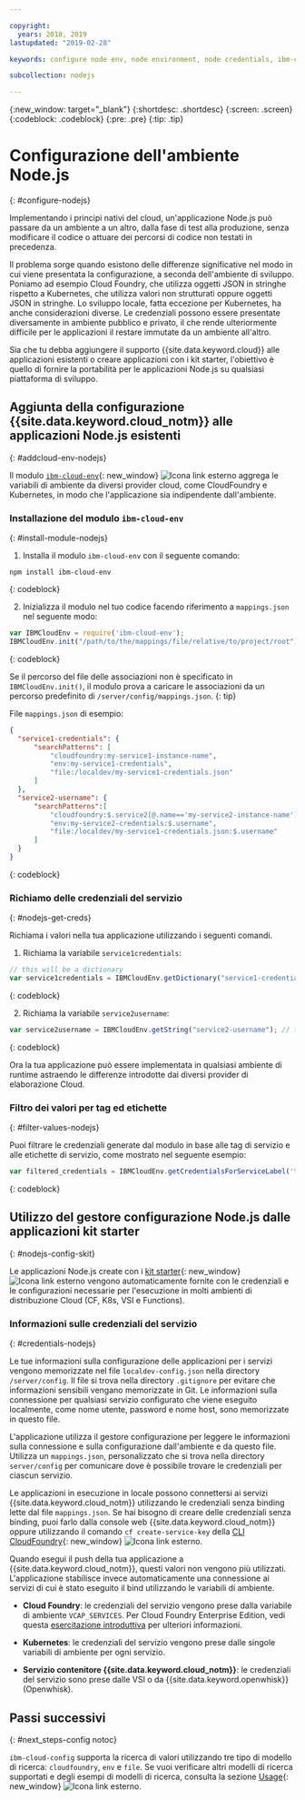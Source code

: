 ```yaml
---

copyright:
  years: 2018, 2019
lastupdated: "2019-02-28"

keywords: configure node env, node environment, node credentials, ibm-cloud-env node

subcollection: nodejs

---
```


{:new_window: target="_blank"}
{:shortdesc: .shortdesc}
{:screen: .screen}
{:codeblock: .codeblock}
{:pre: .pre}
{:tip: .tip}

# Configurazione dell'ambiente Node.js
{: #configure-nodejs}

Implementando i principi nativi del cloud, un'applicazione Node.js può passare da un ambiente a un altro, dalla fase di test alla produzione, senza modificare il codice o attuare dei percorsi di codice non testati in precedenza.

Il problema sorge quando esistono delle differenze significative nel modo in cui viene presentata la configurazione, a seconda dell'ambiente di sviluppo. Poniamo ad esempio Cloud Foundry, che utilizza oggetti JSON in stringhe rispetto a Kubernetes, che utilizza valori non strutturati oppure oggetti JSON in stringhe. Lo sviluppo locale, fatta eccezione per Kubernetes, ha anche considerazioni diverse. Le credenziali possono essere presentate diversamente in ambiente pubblico e privato, il che rende ulteriormente difficile per le applicazioni il restare immutate da un ambiente all'altro.

Sia che tu debba aggiungere il supporto {{site.data.keyword.cloud}} alle applicazioni esistenti o creare applicazioni con i kit starter, l'obiettivo è quello di fornire la portabilità per le applicazioni Node.js su qualsiasi piattaforma di sviluppo.

## Aggiunta della configurazione {{site.data.keyword.cloud_notm}} alle applicazioni Node.js esistenti
{: #addcloud-env-nodejs}

Il modulo [`ibm-cloud-env`](https://github.com/ibm-developer/ibm-cloud-env){: new_window} ![Icona link esterno](../icons/launch-glyph.svg "Icona link esterno") aggrega le variabili di ambiente da diversi provider cloud, come CloudFoundry e Kubernetes, in modo che l'applicazione sia indipendente dall'ambiente.

### Installazione del modulo `ibm-cloud-env`
{: #install-module-nodejs}

1. Installa il modulo `ibm-cloud-env` con il seguente comando:
  ```
  npm install ibm-cloud-env
  ```
  {: codeblock}

2. Inizializza il modulo nel tuo codice facendo riferimento a `mappings.json` nel seguente modo:
  ```js
  var IBMCloudEnv = require('ibm-cloud-env');
  IBMCloudEnv.init("/path/to/the/mappings/file/relative/to/project/root");
  ```
  {: codeblock}

  Se il percorso del file delle associazioni non è specificato in `IBMCloudEnv.init()`, il modulo prova a caricare le associazioni da un percorso predefinito di `/server/config/mappings.json`.
  {: tip}

  File `mappings.json` di esempio:
  ```json
  {
    "service1-credentials": {
        "searchPatterns": [
            "cloudfoundry:my-service1-instance-name",
            "env:my-service1-credentials",
            "file:/localdev/my-service1-credentials.json"
        ]
    },
    "service2-username": {
        "searchPatterns":[
            "cloudfoundry:$.service2[@.name=='my-service2-instance-name'].credentials.username",
            "env:my-service2-credentials:$.username",
            "file:/localdev/my-service1-credentials.json:$.username"
        ]
    }
  }
  ```
  {: codeblock}

### Richiamo delle credenziali del servizio
{: #nodejs-get-creds}

Richiama i valori nella tua applicazione utilizzando i seguenti comandi.

1. Richiama la variabile `service1credentials`:
  ```js
  // this will be a dictionary
  var service1credentials = IBMCloudEnv.getDictionary("service1-credentials");
  ```
  {: codeblock}

2. Richiama la variabile `service2username`:
  ```js
  var service2username = IBMCloudEnv.getString("service2-username"); // this will be a string
  ```
  {: codeblock}

Ora la tua applicazione può essere implementata in qualsiasi ambiente di runtime astraendo le differenze introdotte dai diversi provider di elaborazione Cloud.

### Filtro dei valori per tag ed etichette
{: #filter-values-nodejs}

Puoi filtrare le credenziali generate dal modulo in base alle tag di servizio e alle etichette di servizio, come mostrato nel seguente esempio:
```js
var filtered_credentials = IBMCloudEnv.getCredentialsForServiceLabel('tag', 'label', credentials)); // returns a Json with credentials for specified service tag and label
```
{: codeblock}

## Utilizzo del gestore configurazione Node.js dalle applicazioni kit starter
{: #nodejs-config-skit}

Le applicazioni Node.js create con i [kit starter](https://cloud.ibm.com/developer/appservice/starter-kits/){: new_window} ![Icona link esterno](../icons/launch-glyph.svg "Icona link esterno") vengono automaticamente fornite con le credenziali e le configurazioni necessarie per l'esecuzione in molti ambienti di distribuzione Cloud (CF, K8s, VSI e Functions).

### Informazioni sulle credenziali del servizio
{: #credentials-nodejs}

Le tue informazioni sulla configurazione delle applicazioni per i servizi vengono memorizzate nel file `localdev-config.json` nella directory `/server/config`. Il file si trova nella directory `.gitignore` per evitare che informazioni sensibili vengano memorizzate in Git. Le informazioni sulla connessione per qualsiasi servizio configurato che viene eseguito localmente, come nome utente, password e nome host, sono memorizzate in questo file.

L'applicazione utilizza il gestore configurazione per leggere le informazioni sulla connessione e sulla configurazione dall'ambiente e da questo file. Utilizza un `mappings.json`, personalizzato che si trova nella directory `server/config` per comunicare dove è possibile trovare le credenziali per ciascun servizio.

Le applicazioni in esecuzione in locale possono connettersi ai servizi {{site.data.keyword.cloud_notm}} utilizzando le credenziali senza binding lette dal file `mappings.json`. Se hai bisogno di creare delle credenziali senza binding, puoi farlo dalla console web {{site.data.keyword.cloud_notm}} oppure utilizzando il comando `cf create-service-key` della [CLI CloudFoundry](https://docs.cloudfoundry.org/cf-cli/){: new_window} ![Icona link esterno](../icons/launch-glyph.svg "Icona link esterno").

Quando esegui il push della tua applicazione a {{site.data.keyword.cloud_notm}}, questi valori non vengono più utilizzati. L'applicazione stabilisce invece automaticamente una connessione ai servizi di cui è stato eseguito il bind utilizzando le variabili di ambiente.

* **Cloud Foundry**: le credenziali del servizio vengono prese dalla variabile di ambiente `VCAP_SERVICES`. Per Cloud Foundry Enterprise Edition, vedi questa [esercitazione introduttiva](/docs/cloud-foundry?topic=cloud-foundry-getting-started#getting-started) per ulteriori informazioni.

* **Kubernetes**: le credenziali del servizio vengono prese dalle singole variabili di ambiente per ogni servizio.

* **Servizio contenitore {{site.data.keyword.cloud_notm}}**: le credenziali del servizio sono prese dalle VSI o da {{site.data.keyword.openwhisk}} (Openwhisk).

## Passi successivi
{: #next_steps-config notoc}

`ibm-cloud-config` supporta la ricerca di valori utilizzando tre tipo di modello di ricerca: `cloudfoundry`, `env` e `file`. Se vuoi verificare altri modelli di ricerca supportati e degli esempi di modelli di ricerca, consulta la sezione [Usage](https://github.com/ibm-developer/ibm-cloud-env#usage){: new_window} ![Icona link esterno](../icons/launch-glyph.svg "Icona link esterno").
